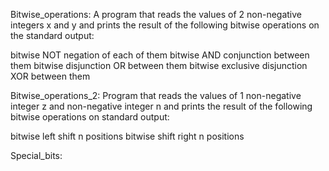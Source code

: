 Bitwise_operations:
A program that reads the values ​​of 2 non-negative integers x and y and prints the result of the following bitwise operations 
on the standard output:

bitwise NOT negation of each of them
bitwise AND conjunction between them
bitwise disjunction OR between them
bitwise exclusive disjunction XOR between them

Bitwise_operations_2:
Program that reads the values ​​of 1 non-negative integer z and non-negative integer n and prints the result of the following bitwise operations on standard output:

bitwise left shift n positions
bitwise shift right n positions

Special_bits:
